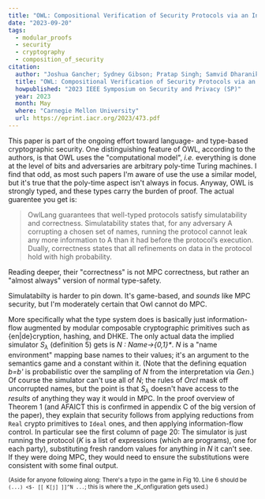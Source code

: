 ```yaml
---
title: "OWL: Compositional Verification of Security Protocols via an Information-Flow Type System; 2023"
date: "2023-09-20"
tags:
  - modular_proofs
  - security
  - cryptography
  - composition_of_security
citation:
  author: "Joshua Gancher; Sydney Gibson; Pratap Singh; Samvid Dharanikota; Bryan Parno"
  title: "OWL: Compositional Verification of Security Protocols via an Information-Flow Type System"
  howpublished: "2023 IEEE Symposium on Security and Privacy (SP)"
  year: 2023
  month: May
  where: "Carnegie Mellon University"
  url: https://eprint.iacr.org/2023/473.pdf
---
```


This paper is part of the ongoing effort toward language- and type-based cryptographic security.
One distinguishing feature of OWL, according to the authors, is that OWL uses the "computational model",
_i.e._ everything is done at the level of bits
and adversaries are arbitrary poly-time Turing machines.
I find that odd, as most such papers I'm aware of use the use a similar model,
but it's true that the poly-time aspect isn't always in focus.
Anyway, OWL is strongly typed, and these types carry the burden of proof.
The actual guarentee you get is:

> OwlLang guarantees that well-typed protocols satisfy simulatability and correctness.
> Simulatability states that, for any adversary A corrupting a chosen set of names,
> running the protocol cannot leak any more information to A than it had before
> the protocol’s execution.
> Dually, correctness states that all refinements on data in the protocol hold with high probability.

Reading deeper, their "correctness" is not MPC correctness,
but rather an "almost always" version of normal type-safety.

Simulatabilty is harder to pin down.
It's game-based, and _sounds_ like MPC security, but
I'm moderately certain that Owl cannot do MPC.

More specifically what the type system does is basically just information-flow
augmented by modular composable cryptographic primitives such as \{en|de\}cryption, hashing, and DHKE.
The only actual data the implied simulator _S<sub>λ</sub>_ (definition 5) gets is _N : Name→{0,1}\*_.
_N_ is a "name environment" mapping base names to their values;
it's an argument to the semantics game and a constant within it.
(Note that the defining equation _b=b'_ is probabilistic over the sampling of _N_ from the interpretation via _Gen_.)
Of course the simulator can't use all of _N_; the rules of _Orcl_ mask off uncorrupted names,
but the point is that _S<sub>λ</sub>_ doesn't have access to the _results_ of anything they way it would in MPC.
In the proof overview of Theorem 1 (and AFAICT this is confirmed in appendix C of the big version of the paper),
they explain that security follows from applying reductions from `Real` crypto primitives to `Ideal` ones,
and then applying information-flow control.
In particular see the first column of page 20: The simulator is just running the protocol
(_K_ is a list of expressions (which are programs), one for each party),
substituting fresh random values for anything in _N_ it can't see.
If they were doing MPC, they would need to ensure the substitutions were consistent with some final output.


<sub>(Aside for anyone following along: There's a typo in the game in Fig 10.
Line 6 should be `(...) <$- [[ K[j] ]]^N ...`; this is where the _K_onfiguration gets used.)
